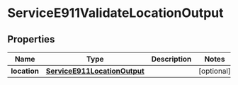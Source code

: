 

# ServiceE911ValidateLocationOutput


## Properties

| Name | Type | Description | Notes |
|------------ | ------------- | ------------- | -------------|
|**location** | [**ServiceE911LocationOutput**](ServiceE911LocationOutput.md) |  |  [optional] |



